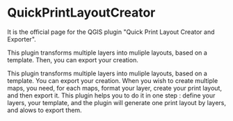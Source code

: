 # QuickPrintLayoutCreator


It is the official page for the QGIS plugin "Quick Print Layout Creator and Exporter".

This plugin transforms multiple layers into muliple layouts, based on a template. Then, you can export your creation.

This plugin transforms multiple layers into muliple layouts, based on a template. 
You can export your creation. When you wish to create multiple maps, you need, for each maps, 
format your layer, create your print layout, and then export it. 
This plugin helps you to do it in one step : define your layers, your template, 
and the plugin will generate one print layout by layers, and alows to export them.
